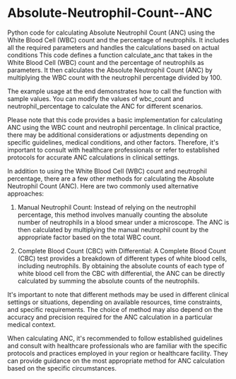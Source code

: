 # Absolute-Neutrophil-Count--ANC
Python code for calculating Absolute Neutrophil Count (ANC) using the White Blood Cell (WBC) count and the percentage of neutrophils. It includes all the required parameters and handles the calculations based on actual conditions
This code defines a function calculate_anc that takes in the White Blood Cell (WBC) count and the percentage of neutrophils as parameters. It then calculates the Absolute Neutrophil Count (ANC) by multiplying the WBC count with the neutrophil percentage divided by 100.

The example usage at the end demonstrates how to call the function with sample values. You can modify the values of wbc_count and neutrophil_percentage to calculate the ANC for different scenarios.

Please note that this code provides a basic implementation for calculating ANC using the WBC count and neutrophil percentage. In clinical practice, there may be additional considerations or adjustments depending on specific guidelines, medical conditions, and other factors. Therefore, it's important to consult with healthcare professionals or refer to established protocols for accurate ANC calculations in clinical settings.

In addition to using the White Blood Cell (WBC) count and neutrophil percentage, there are a few other methods for calculating the Absolute Neutrophil Count (ANC). Here are two commonly used alternative approaches:

1. Manual Neutrophil Count:
Instead of relying on the neutrophil percentage, this method involves manually counting the absolute number of neutrophils in a blood smear under a microscope. The ANC is then calculated by multiplying the manual neutrophil count by the appropriate factor based on the total WBC count.

2. Complete Blood Count (CBC) with Differential:
A Complete Blood Count (CBC) test provides a breakdown of different types of white blood cells, including neutrophils. By obtaining the absolute counts of each type of white blood cell from the CBC with differential, the ANC can be directly calculated by summing the absolute counts of the neutrophils.

It's important to note that different methods may be used in different clinical settings or situations, depending on available resources, time constraints, and specific requirements. The choice of method may also depend on the accuracy and precision required for the ANC calculation in a particular medical context.

When calculating ANC, it's recommended to follow established guidelines and consult with healthcare professionals who are familiar with the specific protocols and practices employed in your region or healthcare facility. They can provide guidance on the most appropriate method for ANC calculation based on the specific circumstances.

